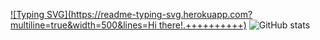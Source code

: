 [![Typing SVG](https://readme-typing-svg.herokuapp.com?multiline=true&width=500&lines=Hi there!.++++++++++)](https://git.io/typing-svg)
![GitHub stats](https://github-readme-stats.vercel.app/api?username=Kanishkumar-K&show_icons=true&theme=tokyoblack)
